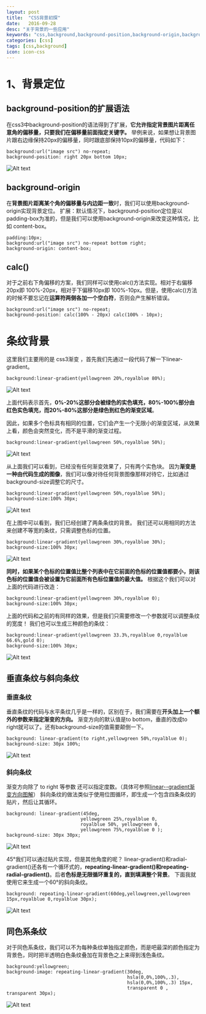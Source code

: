 ```yaml
---
layout: post
title:  "CSS背景初探"
date:   2016-09-28
desc: "关于背景的一些应用"
keywords: "css,background,background-position,background-origin,background-size"
categories: [css]
tags: [css,background]
icon: icon-css
---
```

# 1、背景定位

## background-position的扩展语法

在css3中background-position的语法得到了扩展，**它允许指定背景图片距离任意角的偏移量，只要我们在偏移量前面指定关键字。**
举例来说，如果想让背景图片跟右边缘保持20px的偏移量，同时跟底部保持10px的偏移量，代码如下：

``` stylus
background:url("image src") no-repeat;
background-position: right 20px bottom 10px;
```
![Alt text](/blogImages/css/background-position-rightbottom.png)

## background-origin
在**背景图片距离某个角的偏移量与内边距一致**时，我们可以使用background-origin实现背景定位。
扩展：默认情况下，background-position定位是以padding-box为准的，但是我们可以使用background-origin来改变这种情况，比如 content-box。

``` stylus
padding:10px;
background:url("image src") no-repeat bottom right;
background-origin: content-box;
```

## calc()
对于之前右下角偏移的方案，我们同样可以使用calc()方法实现。相对于右偏移20px即 100%-20px，相对于下偏移10px即 100%-10px。但是，使用calc()方法的时候不要忘记在**运算符两侧各加一个空白符**，否则会产生解析错误。

``` stylus
background:url("image src") no-repeat;
background-position: calc(100% - 20px) calc(100% - 10px);
```

# 条纹背景
这里我们主要用的是 css3渐变 ，首先我们先通过一段代码了解一下linear-gradient。

``` stylus
background:linear-gradient(yellowgreen 20%,royalblue 80%);
```
![Alt text](/blogImages/css/background-linear-gradient1.png)

上面代码表示首先，**0%-20%这部分会被绿色的实色填充，80%-100%部分由红色实色填充，而20%-80%这部分是绿色到红色的渐变区域**。

因此，如果多个色标具有相同的位置，它们会产生一个无限小的渐变区域，从效果上看，颜色会突然变化，而不是平滑的渐变过程。

``` stylus
background:linear-gradient(yellowgreen 50%,royalblue 50%);
```
![Alt text](/blogImages/css/background-linear-gradient2.png)

从上面我们可以看到，已经没有任何渐变效果了，只有两个实色块。
因为**渐变是一种由代码生成的图像**，我们可以像对待任何背景图像那样对待它，比如通过background-size调整它的尺寸。

``` stylus
background:linear-gradient(yellowgreen 50%,royalblue 50%);
background-size:100% 30px;
```
![Alt text](/blogImages/css/background-linear-gradient3.png)

在上图中可以看到，我们已经创建了两条条纹的背景。
我们还可以用相同的方法来创建不等宽的条纹，只需调整色标的位置。

``` stylus
background:linear-gradient(yellowgreen 30%,royalblue 30%);
background-size:100% 30px;
```
![Alt text](/blogImages/css/background-linear-gradient4.png)

**同时，如果某个色标的位置值比整个列表中在它前面的色标的位置值都要小，则该色标的位置值会被设置为它前面所有色标位置值的最大值。**
根据这个我们可以对上面的代码进行改造：

``` stylus
background:linear-gradient(yellowgreen 30%,royalblue 0);
background-size:100% 30px;
```
上面的代码和之前的有同样的效果，但是我们只需要修改一个参数就可以调整条纹的宽度！
我们也可以生成三种颜色的条纹：

``` stylus
background:linear-gradient(yellowgreen 33.3%,royalblue 0,royalblue 66.6%,gold 0);
background-size:100% 30px;
```
![Alt text](/blogImages/css/background-linear-gradient5.png)

## 垂直条纹与斜向条纹
 ### 垂直条纹
 垂直条纹的代码与水平条纹几乎是一样的，区别在于，我们需要在**开头加上一个额外的参数来指定渐变的方向。**
 渐变方向的默认值是to bottom，垂直的改成to right就可以了。还有background-size的值需要颠倒一下。
 

``` stylus
background: linear-gradient(to right,yellowgreen 50%,royalblue 0);
background-size: 30px 100%;
```
![Alt text](/blogImages/css/background-linear-gradient6.png)

### 斜向条纹
渐变方向除了 to right 等参数 还可以指定度数。（具体可参照[linear--gradient渐变方向图解][1]）
斜向条纹的做法类似于使用位图循环，即生成一个包含四条条纹的贴片，然后让其循环。

``` stylus
background: linear-gradient(45deg,
                           yellowgreen 25%,royalblue 0, 
                           royalblue 50%, yellowgreen 0,
                           yellowgreen 75%,royalblue 0 );
background-size: 30px 30px;              
```
![Alt text](/blogImages/css/background-linear-gradient7.png)

45°我们可以通过贴片实现，但是其他角度的呢？
linear-gradient()和radial-gradient()还各有一个循环式的，**repeating-linear-gradient()和repeating-radial-gradient()**。后者**色标是无限循环重复的，直到填满整个背景**。
下面我就使用它来生成一个60°的斜向条纹。

``` stylus
background: repeating-linear-gradient(60deg,yellowgreen,yellowgreen 15px,royalblue 0,royalblue 30px);
```
![Alt text](/blogImages/css/background-linear-gradient8.png)

## 同色系条纹
对于同色系条纹，我们可以不为每种条纹单独指定颜色，而是吧最深的颜色指定为背景色，同时把半透明白色条纹叠加在背景色之上来得到浅色条纹。

``` stylus
background:yellowgreen;
background-image: repeating-linear-gradient(30deg,
                                            hsla(0,0%,100%,.3),
                                            hsla(0,0%,100%,.3) 15px,
                                            transparent 0 , transparent 30px);
```
![Alt text](/blogImages/css/background-linear-gradient9.png)





 


  [1]: https://hytczhuliwei.github.io/css/2016/09/07/css-linear-gradient-deg.html